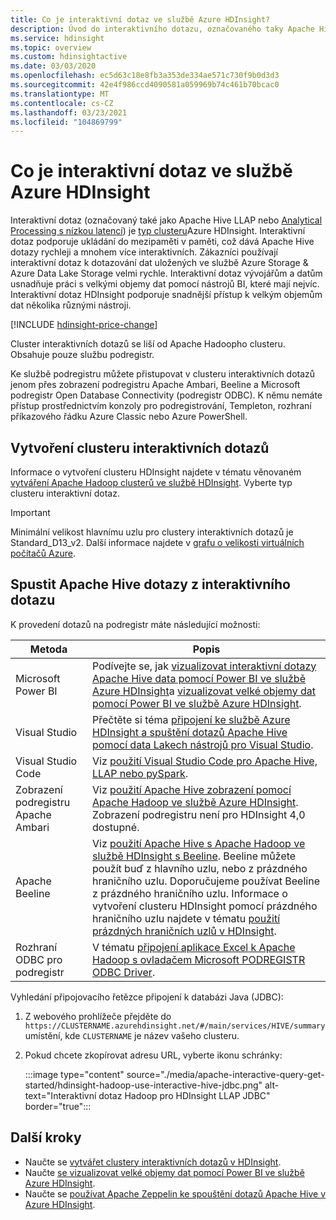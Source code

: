 ```yaml
---
title: Co je interaktivní dotaz ve službě Azure HDInsight?
description: Úvod do interaktivního dotazu, označovaného taky Apache Hive LLAP, ve službě Azure HDInsight
ms.service: hdinsight
ms.topic: overview
ms.custom: hdinsightactive
ms.date: 03/03/2020
ms.openlocfilehash: ec5d63c18e8fb3a353de334ae571c730f9b0d3d3
ms.sourcegitcommit: 42e4f986ccd4090581a059969b74c461b70bcac0
ms.translationtype: MT
ms.contentlocale: cs-CZ
ms.lasthandoff: 03/23/2021
ms.locfileid: "104869799"
---
```

# <a name="what-is-interactive-query-in-azure-hdinsight"></a>Co je interaktivní dotaz ve službě Azure HDInsight

Interaktivní dotaz (označovaný také jako Apache Hive LLAP nebo [Analytical Processing s nízkou latencí](https://cwiki.apache.org/confluence/display/Hive/LLAP)) je [typ clusteru](../hdinsight-hadoop-provision-linux-clusters.md#cluster-type)Azure HDInsight. Interaktivní dotaz podporuje ukládání do mezipaměti v paměti, což dává Apache Hive dotazy rychleji a mnohem více interaktivních. Zákazníci používají interaktivní dotaz k dotazování dat uložených ve službě Azure Storage & Azure Data Lake Storage velmi rychle. Interaktivní dotaz vývojářům a datům usnadňuje práci s velkými objemy dat pomocí nástrojů BI, které mají nejvíc. Interaktivní dotaz HDInsight podporuje snadnější přístup k velkým objemům dat několika různými nástroji.

[!INCLUDE [hdinsight-price-change](../../../includes/hdinsight-enhancements.md)]

Cluster interaktivních dotazů se liší od Apache Hadoopho clusteru. Obsahuje pouze službu podregistr.

Ke službě podregistru můžete přistupovat v clusteru interaktivních dotazů jenom přes zobrazení podregistru Apache Ambari, Beeline a Microsoft podregistr Open Database Connectivity (podregistr ODBC). K němu nemáte přístup prostřednictvím konzoly pro podregistrování, Templeton, rozhraní příkazového řádku Azure Classic nebo Azure PowerShell.

## <a name="create-an-interactive-query-cluster"></a>Vytvoření clusteru interaktivních dotazů

Informace o vytvoření clusteru HDInsight najdete v tématu věnovaném [vytváření Apache Hadoop clusterů ve službě HDInsight](../hdinsight-hadoop-provision-linux-clusters.md). Vyberte typ clusteru interaktivní dotaz.

> [!IMPORTANT]
> Minimální velikost hlavnímu uzlu pro clustery interaktivních dotazů je Standard_D13_v2. Další informace najdete v [grafu o velikosti virtuálních počítačů Azure](../../cloud-services/cloud-services-sizes-specs.md#dv2-series).

## <a name="execute-apache-hive-queries-from-interactive-query"></a>Spustit Apache Hive dotazy z interaktivního dotazu

K provedení dotazů na podregistr máte následující možnosti:

|Metoda |Popis |
|---|---|
|Microsoft Power BI|Podívejte se, jak [vizualizovat interaktivní dotazy Apache Hive data pomocí Power BI ve službě Azure HDInsight](./apache-hadoop-connect-hive-power-bi-directquery.md)a [vizualizovat velké objemy dat pomocí Power BI ve službě Azure HDInsight](../hadoop/apache-hadoop-connect-hive-power-bi.md).|
|Visual Studio|Přečtěte si téma [připojení ke službě Azure HDInsight a spuštění dotazů Apache Hive pomocí data Lakech nástrojů pro Visual Studio](../hadoop/apache-hadoop-visual-studio-tools-get-started.md#run-interactive-apache-hive-queries).|
|Visual Studio Code|Viz [použití Visual Studio Code pro Apache Hive, LLAP nebo pySpark](../hdinsight-for-vscode.md).|
|Zobrazení podregistru Apache Ambari|Viz [použití Apache Hive zobrazení pomocí Apache Hadoop ve službě Azure HDInsight](../hadoop/apache-hadoop-use-hive-ambari-view.md). Zobrazení podregistru není pro HDInsight 4,0 dostupné.|
|Apache Beeline|Viz [použití Apache Hive s Apache Hadoop ve službě HDInsight s Beeline](../hadoop/apache-hadoop-use-hive-beeline.md). Beeline můžete použít buď z hlavního uzlu, nebo z prázdného hraničního uzlu. Doporučujeme používat Beeline z prázdného hraničního uzlu. Informace o vytvoření clusteru HDInsight pomocí prázdného hraničního uzlu najdete v tématu [použití prázdných hraničních uzlů v HDInsight](../hdinsight-apps-use-edge-node.md).|
|Rozhraní ODBC pro podregistr|V tématu [připojení aplikace Excel k Apache Hadoop s ovladačem Microsoft PODREGISTR ODBC Driver](../hadoop/apache-hadoop-connect-excel-hive-odbc-driver.md).|

Vyhledání připojovacího řetězce připojení k databázi Java (JDBC):

1. Z webového prohlížeče přejděte do `https://CLUSTERNAME.azurehdinsight.net/#/main/services/HIVE/summary` umístění, kde `CLUSTERNAME` je název vašeho clusteru.
1. Pokud chcete zkopírovat adresu URL, vyberte ikonu schránky:

   :::image type="content" source="./media/apache-interactive-query-get-started/hdinsight-hadoop-use-interactive-hive-jdbc.png" alt-text="Interaktivní dotaz Hadoop pro HDInsight LLAP JDBC" border="true":::

## <a name="next-steps"></a>Další kroky

* Naučte se [vytvářet clustery interaktivních dotazů v HDInsight](../hdinsight-hadoop-provision-linux-clusters.md).
* Naučte [se vizualizovat velké objemy dat pomocí Power BI ve službě Azure HDInsight](../hadoop/apache-hadoop-connect-hive-power-bi.md).
* Naučte se [používat Apache Zeppelin ke spouštění dotazů Apache Hive v Azure HDInsight](../interactive-query/hdinsight-connect-hive-zeppelin.md).
